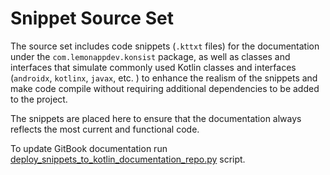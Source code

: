 # Snippet Source Set

The source set includes code snippets (`.kttxt` files) for the documentation under the `com.lemonappdev.konsist`
package, as well as classes and interfaces that simulate commonly used Kotlin classes and interfaces (`androidx`, 
`kotlinx`, `javax`, etc. ) to enhance the realism of the snippets and make code compile without requiring additional 
dependencies to be added to the project.

The snippets are placed here to ensure that the documentation always reflects the most current and
functional code.

To update GitBook documentation run
[deploy_snippets_to_kotlin_documentation_repo.py](../../../scripts/deploy_snippets_to_kotlin_documentation_repo) script.
